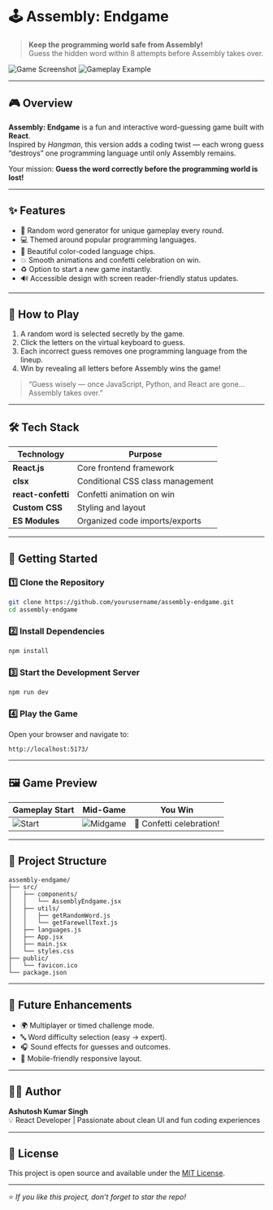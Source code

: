 # 🕹️ Assembly: Endgame

> **Keep the programming world safe from Assembly!**  
> Guess the hidden word within 8 attempts before Assembly takes over.

![Game Screenshot](./05ce34b1-c1ed-435d-ab0e-d959960d9547.png)
![Gameplay Example](./5bc5c6d0-9381-4c2e-9f3d-b3ae16784eb6.png)

---

## 🎮 Overview

**Assembly: Endgame** is a fun and interactive word-guessing game built with **React**.  
Inspired by *Hangman*, this version adds a coding twist — each wrong guess “destroys” one programming language until only Assembly remains.  

Your mission: **Guess the word correctly before the programming world is lost!**

---

## ✨ Features

- 🧠 Random word generator for unique gameplay every round.  
- 💻 Themed around popular programming languages.  
- 🎨 Beautiful color-coded language chips.  
- 💥 Smooth animations and confetti celebration on win.  
- ♻️ Option to start a new game instantly.  
- 🔊 Accessible design with screen reader-friendly status updates.  

---

## 🧩 How to Play

1. A random word is selected secretly by the game.  
2. Click the letters on the virtual keyboard to guess.  
3. Each incorrect guess removes one programming language from the lineup.  
4. Win by revealing all letters before Assembly wins the game!  

> “Guess wisely — once JavaScript, Python, and React are gone... Assembly takes over.”

---

## 🛠️ Tech Stack

| Technology | Purpose |
|-------------|----------|
| **React.js** | Core frontend framework |
| **clsx** | Conditional CSS class management |
| **react-confetti** | Confetti animation on win |
| **Custom CSS** | Styling and layout |
| **ES Modules** | Organized code imports/exports |

---

## 🚀 Getting Started

### 1️⃣ Clone the Repository
```bash
git clone https://github.com/yourusername/assembly-endgame.git
cd assembly-endgame
```

### 2️⃣ Install Dependencies
```bash
npm install
```

### 3️⃣ Start the Development Server
```bash
npm run dev
```

### 4️⃣ Play the Game
Open your browser and navigate to:
```
http://localhost:5173/
```

---

## 🖼️ Game Preview

| Gameplay Start | Mid-Game | You Win |
|----------------|-----------|----------|
| ![Start](./05ce34b1-c1ed-435d-ab0e-d959960d9547.png) | ![Midgame](./5bc5c6d0-9381-4c2e-9f3d-b3ae16784eb6.png) | 🎉 Confetti celebration! |

---

## 📁 Project Structure

```
assembly-endgame/
├── src/
│   ├── components/
│   │   └── AssemblyEndgame.jsx
│   ├── utils/
│   │   ├── getRandomWord.js
│   │   └── getFarewellText.js
│   ├── languages.js
│   ├── App.jsx
│   ├── main.jsx
│   └── styles.css
├── public/
│   └── favicon.ico
└── package.json
```

---

## 🧠 Future Enhancements

- 🌍 Multiplayer or timed challenge mode.  
- 🔤 Word difficulty selection (easy → expert).  
- 🎧 Sound effects for guesses and outcomes.  
- 📱 Mobile-friendly responsive layout.  

---

## 👨‍💻 Author

**Ashutosh Kumar Singh**  
💡 React Developer | Passionate about clean UI and fun coding experiences  

---

## 📜 License

This project is open source and available under the [MIT License](LICENSE).

---

⭐ *If you like this project, don’t forget to star the repo!*
